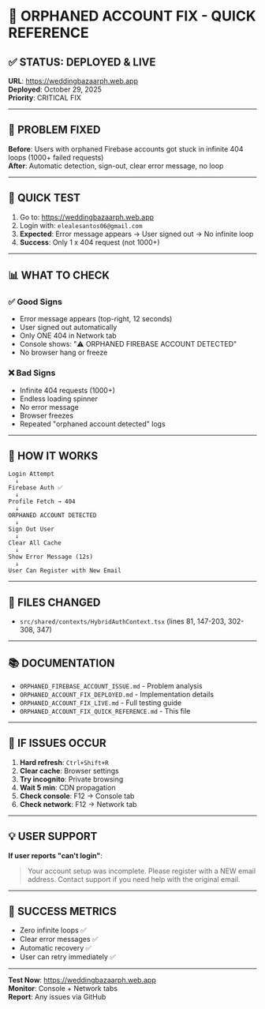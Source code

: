 # 🎯 ORPHANED ACCOUNT FIX - QUICK REFERENCE

## ✅ STATUS: DEPLOYED & LIVE
**URL**: https://weddingbazaarph.web.app  
**Deployed**: October 29, 2025  
**Priority**: CRITICAL FIX

---

## 🐛 PROBLEM FIXED
**Before**: Users with orphaned Firebase accounts got stuck in infinite 404 loops (1000+ failed requests)  
**After**: Automatic detection, sign-out, clear error message, no loop

---

## 🧪 QUICK TEST

1. Go to: https://weddingbazaarph.web.app
2. Login with: `elealesantos06@gmail.com`
3. **Expected**: Error message appears → User signed out → No infinite loop
4. **Success**: Only 1 x 404 request (not 1000+)

---

## 📊 WHAT TO CHECK

### ✅ Good Signs
- Error message appears (top-right, 12 seconds)
- User signed out automatically
- Only ONE 404 in Network tab
- Console shows: "⚠️ ORPHANED FIREBASE ACCOUNT DETECTED"
- No browser hang or freeze

### ❌ Bad Signs
- Infinite 404 requests (1000+)
- Endless loading spinner
- No error message
- Browser freezes
- Repeated "orphaned account detected" logs

---

## 🔧 HOW IT WORKS

```
Login Attempt
  ↓
Firebase Auth ✅
  ↓
Profile Fetch → 404
  ↓
ORPHANED ACCOUNT DETECTED
  ↓
Sign Out User
  ↓
Clear All Cache
  ↓
Show Error Message (12s)
  ↓
User Can Register with New Email
```

---

## 📝 FILES CHANGED
- `src/shared/contexts/HybridAuthContext.tsx` (lines 81, 147-203, 302-308, 347)

---

## 📚 DOCUMENTATION
- `ORPHANED_FIREBASE_ACCOUNT_ISSUE.md` - Problem analysis
- `ORPHANED_ACCOUNT_FIX_DEPLOYED.md` - Implementation details  
- `ORPHANED_ACCOUNT_FIX_LIVE.md` - Full testing guide
- `ORPHANED_ACCOUNT_FIX_QUICK_REFERENCE.md` - This file

---

## 🚨 IF ISSUES OCCUR

1. **Hard refresh**: `Ctrl+Shift+R`
2. **Clear cache**: Browser settings
3. **Try incognito**: Private browsing
4. **Wait 5 min**: CDN propagation
5. **Check console**: F12 → Console tab
6. **Check network**: F12 → Network tab

---

## 💡 USER SUPPORT

**If user reports "can't login"**:
> Your account setup was incomplete. Please register with a NEW email address. Contact support if you need help with the original email.

---

## 🎉 SUCCESS METRICS
- Zero infinite loops ✅
- Clear error messages ✅
- Automatic recovery ✅
- User can retry immediately ✅

---

**Test Now**: https://weddingbazaarph.web.app  
**Monitor**: Console + Network tabs  
**Report**: Any issues via GitHub
